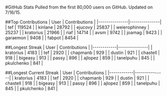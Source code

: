 #GitHub Stats
Pulled from the first 80,000 users on GitHub. Updated on 7/16/15.

##Top Contributions
| User          | Contributions |
|---------------|---------------|
| tef           | 119524        |
| kinlane       | 28792         |
| ejucovy       | 25837         |
| weierophinney | 25237         |
| kratorius     | 21966         |
| riaf          | 14714         |
| avsm          | 9742          |
| joamag        | 9423          |
| garaemon      | 9408          |
| fabpot        | 8454          |

##Longest Streak
| User       | Contributions |
|------------|---------------|
| kratorius  | 4183          |
| tef        | 2920          |
| chapmanb   | 929           |
| dustin     | 921           |
| chastell   | 918           |
| bigeasy    | 913           |
| passy      | 896           |
| ajlopez    | 859           |
| tanelpuhu  | 845           |
| pkulchenko | 841           |

##Longest Current Streak
| User       | Contributions |
|------------|---------------|
| kratorius  | 4183          |
| tef        | 2920          |
| chapmanb   | 929           |
| dustin     | 921           |
| chastell   | 918           |
| bigeasy    | 913           |
| passy      | 896           |
| ajlopez    | 859           |
| tanelpuhu  | 845           |
| pkulchenko | 841           |
